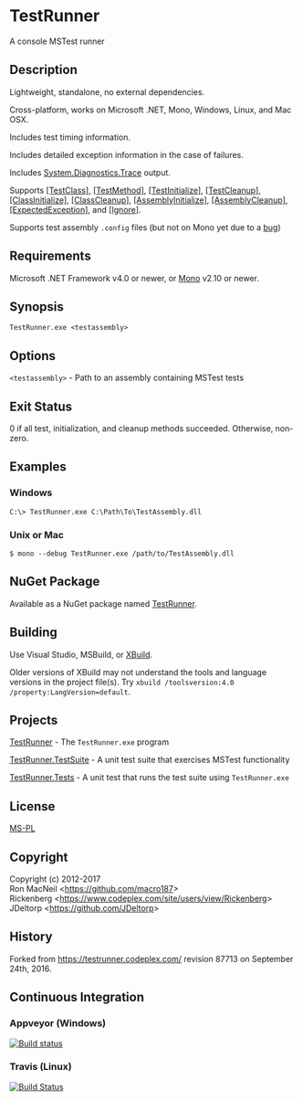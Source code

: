 TestRunner
==========

A console MSTest runner


Description
-----------

Lightweight, standalone, no external dependencies.

Cross-platform, works on Microsoft .NET, Mono, Windows, Linux, and Mac OSX.

Includes test timing information.

Includes detailed exception information in the case of failures.

Includes [System.Diagnostics.Trace](https://msdn.microsoft.com/en-us/library/system.diagnostics.trace\(v=vs.110\).aspx)
output.

Supports
[\[TestClass\]](https://msdn.microsoft.com/en-us/library/microsoft.visualstudio.testtools.unittesting.testclassattribute.aspx),
[\[TestMethod\]](https://msdn.microsoft.com/en-us/library/microsoft.visualstudio.testtools.unittesting.testmethodattribute.aspx),
[\[TestInitialize\]](https://msdn.microsoft.com/en-us/library/microsoft.visualstudio.testtools.unittesting.testinitializeattribute.aspx),
[\[TestCleanup\]](https://msdn.microsoft.com/en-us/library/microsoft.visualstudio.testtools.unittesting.testcleanupattribute.aspx),
[\[ClassInitialize\]](https://msdn.microsoft.com/en-us/library/microsoft.visualstudio.testtools.unittesting.classinitializeattribute.aspx),
[\[ClassCleanup\]](https://msdn.microsoft.com/en-us/library/microsoft.visualstudio.testtools.unittesting.classcleanupattribute.aspx),
[\[AssemblyInitialize\]](https://msdn.microsoft.com/en-us/library/microsoft.visualstudio.testtools.unittesting.assemblyinitializeattribute.aspx),
[\[AssemblyCleanup\]](https://msdn.microsoft.com/en-us/library/microsoft.visualstudio.testtools.unittesting.assemblycleanupattribute.aspx),
[\[ExpectedException\]](https://msdn.microsoft.com/en-us/library/microsoft.visualstudio.testtools.unittesting.expectedexceptionattribute.aspx),
and
[\[Ignore\]](https://msdn.microsoft.com/en-us/library/microsoft.visualstudio.testtools.unittesting.ignoreattribute.aspx).

Supports test assembly `.config` files (but not on Mono yet due to a
[bug](https://bugzilla.xamarin.com/show_bug.cgi?id=15741))


Requirements
------------

Microsoft .NET Framework v4.0 or newer, or [Mono](http://www.mono-project.com/) v2.10 or newer.


Synopsis
--------

    TestRunner.exe <testassembly>


Options
-------

`<testassembly>` - Path to an assembly containing MSTest tests


Exit Status
-----------

0 if all test, initialization, and cleanup methods succeeded.  Otherwise, non-zero.


Examples
--------

### Windows

    C:\> TestRunner.exe C:\Path\To\TestAssembly.dll


### Unix or Mac

    $ mono --debug TestRunner.exe /path/to/TestAssembly.dll


NuGet Package
-------------

Available as a NuGet package named [TestRunner](https://www.nuget.org/packages/TestRunner/).


Building
--------

Use Visual Studio, MSBuild, or [XBuild](http://www.mono-project.com/docs/tools+libraries/tools/xbuild/).

Older versions of XBuild may not understand the tools and language versions in the project file(s).
Try `xbuild /toolsversion:4.0 /property:LangVersion=default`.


Projects
--------

[TestRunner](https://github.com/macro187/testrunner/tree/master/TestRunner) - The `TestRunner.exe` program

[TestRunner.TestSuite](https://github.com/macro187/testrunner/tree/master/TestRunner.TestSuite) - A unit test suite that
exercises MSTest functionality

[TestRunner.Tests](https://github.com/macro187/testrunner/tree/master/TestRunner.Tests) - A unit test that runs the test
suite using `TestRunner.exe`


License
-------

[MS-PL](https://github.com/macro187/testrunner/blob/master/license.txt)


Copyright
---------

Copyright (c) 2012-2017  
Ron MacNeil \<<https://github.com/macro187>\>  
Rickenberg \<<https://www.codeplex.com/site/users/view/Rickenberg>\>  
JDeltorp \<<https://github.com/JDeltorp>\>  


History
-------

Forked from <https://testrunner.codeplex.com/> revision 87713 on September 24th, 2016.


Continuous Integration
----------------------

### Appveyor (Windows)

[![Build status](https://ci.appveyor.com/api/projects/status/v8s72ij64an7kr87?svg=true)](https://ci.appveyor.com/project/macro187/testrunner)

### Travis (Linux)

[![Build Status](https://travis-ci.org/macro187/testrunner.svg?branch=master)](https://travis-ci.org/macro187/testrunner)

